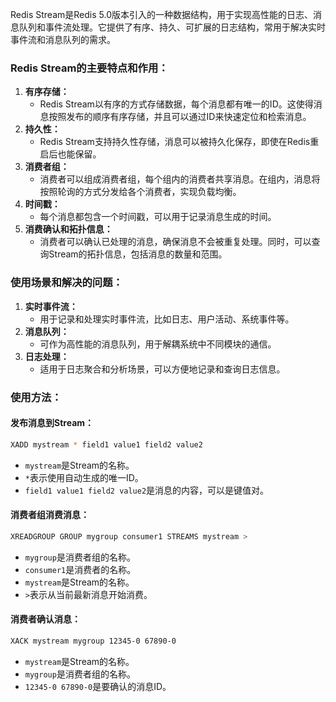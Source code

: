 Redis Stream是Redis 5.0版本引入的一种数据结构，用于实现高性能的日志、消息队列和事件流处理。它提供了有序、持久、可扩展的日志结构，常用于解决实时事件流和消息队列的需求。
### Redis Stream的主要特点和作用：
1. **有序存储：**
   - Redis Stream以有序的方式存储数据，每个消息都有唯一的ID。这使得消息按照发布的顺序有序存储，并且可以通过ID来快速定位和检索消息。
2. **持久性：**
   - Redis Stream支持持久性存储，消息可以被持久化保存，即使在Redis重启后也能保留。
3. **消费者组：**
   - 消费者可以组成消费者组，每个组内的消费者共享消息。在组内，消息将按照轮询的方式分发给各个消费者，实现负载均衡。
4. **时间戳：**
   - 每个消息都包含一个时间戳，可以用于记录消息生成的时间。
5. **消费确认和拓扑信息：**
   - 消费者可以确认已处理的消息，确保消息不会被重复处理。同时，可以查询Stream的拓扑信息，包括消息的数量和范围。
### 使用场景和解决的问题：
1. **实时事件流：**
   - 用于记录和处理实时事件流，比如日志、用户活动、系统事件等。
2. **消息队列：**
   - 可作为高性能的消息队列，用于解耦系统中不同模块的通信。
3. **日志处理：**
   - 适用于日志聚合和分析场景，可以方便地记录和查询日志信息。
### 使用方法：
#### 发布消息到Stream：
```bash
XADD mystream * field1 value1 field2 value2
```
- `mystream`是Stream的名称。
- `*`表示使用自动生成的唯一ID。
- `field1 value1 field2 value2`是消息的内容，可以是键值对。
#### 消费者组消费消息：
```bash
XREADGROUP GROUP mygroup consumer1 STREAMS mystream >
```
- `mygroup`是消费者组的名称。
- `consumer1`是消费者的名称。
- `mystream`是Stream的名称。
- `>`表示从当前最新消息开始消费。
#### 消费者确认消息：
```bash
XACK mystream mygroup 12345-0 67890-0
```
- `mystream`是Stream的名称。
- `mygroup`是消费者组的名称。
- `12345-0 67890-0`是要确认的消息ID。
